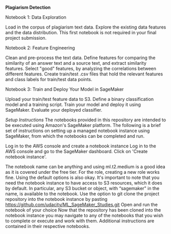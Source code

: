 **Plagiarism Detection**

Notebook 1: Data Exploration

Load in the corpus of plagiarism text data.
Explore the existing data features and the data distribution.
This first notebook is not required in your final project submission.


Notebook 2: Feature Engineering

Clean and pre-process the text data.
Define features for comparing the similarity of an answer text and a source text, and extract similarity features.
Select "good" features, by analyzing the correlations between different features.
Create train/test .csv files that hold the relevant features and class labels for train/test data points.


Notebook 3: Train and Deploy Your Model in SageMaker

Upload your train/test feature data to S3.
Define a binary classification model and a training script.
Train your model and deploy it using SageMaker.
Evaluate your deployed classifier.

*Setup Instructions*
The notebooks provided in this repository are intended to be executed using Amazon's SageMaker platform. The following is a brief set of instructions on setting up a managed notebook instance using SageMaker, from which the notebooks can be completed and run.

Log in to the AWS console and create a notebook instance
Log in to the AWS console and go to the SageMaker dashboard. Click on 'Create notebook instance'.

The notebook name can be anything and using ml.t2.medium is a good idea as it is covered under the free tier.
For the role, creating a new role works fine. Using the default options is also okay.
It's important to note that you need the notebook instance to have access to S3 resources, which it does by default. In particular, any S3 bucket or object, with “sagemaker" in the name, is available to the notebook.
Use the option to git clone the project repository into the notebook instance by pasting https://github.com/udacity/ML_SageMaker_Studies.git
Open and run the notebook of your choice
Now that the repository has been cloned into the notebook instance you may navigate to any of the notebooks that you wish to complete or execute and work with them. Additional instructions are contained in their respective notebooks.
